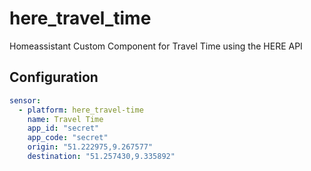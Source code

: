 # here_travel_time

Homeassistant Custom Component for Travel Time using the HERE API

## Configuration

```yaml
sensor:
  - platform: here_travel-time
    name: Travel Time
    app_id: "secret"
    app_code: "secret"
    origin: "51.222975,9.267577"
    destination: "51.257430,9.335892"
```
